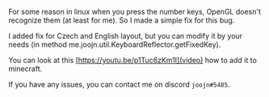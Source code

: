 For some reason in linux when you press the number keys,
OpenGL doesn't recognize them (at least for me). So I made a simple fix for this bug.

I added fix for Czech and English layout, 
but you can modify it by your needs (in method me.joojn.util.KeyboardReflector.getFixedKey).

You can look at this [https://youtu.be/p1Tuc6zKm1I](video) how to add it to minecraft.

If you have any issues, you can contact me on discord `joojn#5485`.
